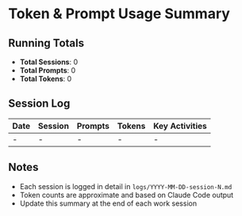 # Token & Prompt Usage Summary

## Running Totals
- **Total Sessions**: 0
- **Total Prompts**: 0
- **Total Tokens**: 0

## Session Log
| Date | Session | Prompts | Tokens | Key Activities |
|------|---------|---------|--------|----------------|
| - | - | - | - | - |

## Notes
- Each session is logged in detail in `logs/YYYY-MM-DD-session-N.md`
- Token counts are approximate and based on Claude Code output
- Update this summary at the end of each work session